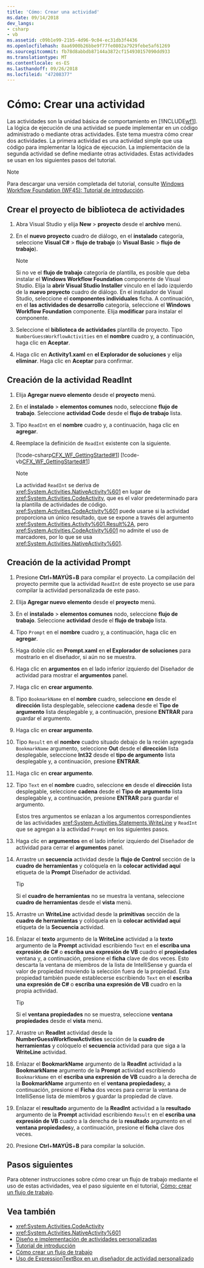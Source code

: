 ```yaml
---
title: 'Cómo: Crear una actividad'
ms.date: 09/14/2018
dev_langs:
- csharp
- vb
ms.assetid: c09b1e99-21b5-4d96-9c04-ec31db3f4436
ms.openlocfilehash: 8aa6900b26bbe9f77fe0802a7929febe5af61269
ms.sourcegitcommit: fb78d8abbdb87144a3872cf154930157090dd933
ms.translationtype: MT
ms.contentlocale: es-ES
ms.lasthandoff: 09/26/2018
ms.locfileid: "47208377"
---
```

# <a name="how-to-create-an-activity"></a>Cómo: Crear una actividad

Las actividades son la unidad básica de comportamiento en [!INCLUDE[wf1](../../../includes/wf1-md.md)]. La lógica de ejecución de una actividad se puede implementar en un código administrado o mediante otras actividades. Este tema muestra cómo crear dos actividades. La primera actividad es una actividad simple que usa código para implementar la lógica de ejecución. La implementación de la segunda actividad se define mediante otras actividades. Estas actividades se usan en los siguientes pasos del tutorial.

> [!NOTE]
> Para descargar una versión completada del tutorial, consulte [Windows Workflow Foundation (WF45): Tutorial de introducción](https://go.microsoft.com/fwlink/?LinkID=248976).

## <a name="create-the-activity-library-project"></a>Crear el proyecto de biblioteca de actividades

1.  Abra Visual Studio y elija **New** > **proyecto** desde el **archivo** menú.

2.  En el **nuevo proyecto** cuadro de diálogo, en el **instalado** categoría, seleccione **Visual C#** > **flujo de trabajo** (o **Visual Basic** > **flujo de trabajo**).

    > [!NOTE]
    > Si no ve el **flujo de trabajo** categoría de plantilla, es posible que deba instalar el **Windows Workflow Foundation** componente de Visual Studio. Elija la **abrir Visual Studio Installer** vínculo en el lado izquierdo de la **nuevo proyecto** cuadro de diálogo. En el instalador de Visual Studio, seleccione el **componentes individuales** ficha. A continuación, en el **las actividades de desarrollo** categoría, seleccione el **Windows Workflow Foundation** componente. Elija **modificar** para instalar el componente.

3. Seleccione el **biblioteca de actividades** plantilla de proyecto. Tipo `NumberGuessWorkflowActivities` en el **nombre** cuadro y, a continuación, haga clic en **Aceptar**.

4.  Haga clic en **Activity1.xaml** en **el Explorador de soluciones** y elija **eliminar**. Haga clic en **Aceptar** para confirmar.

## <a name="create-the-readint-activity"></a>Creación de la actividad ReadInt

1.  Elija **Agregar nuevo elemento** desde el **proyecto** menú.

2.  En el **instalado** > **elementos comunes** nodo, seleccione **flujo de trabajo**. Seleccione **actividad Code** desde el **flujo de trabajo** lista.

3.  Tipo `ReadInt` en el **nombre** cuadro y, a continuación, haga clic en **agregar**.

4.  Reemplace la definición de `ReadInt` existente con la siguiente.

     [!code-csharp[CFX_WF_GettingStarted#1](../../../samples/snippets/csharp/VS_Snippets_CFX/cfx_wf_gettingstarted/cs/readint.cs#1)]
     [!code-vb[CFX_WF_GettingStarted#1](../../../samples/snippets/visualbasic/VS_Snippets_CFX/cfx_wf_gettingstarted/vb/readint.vb#1)]

    > [!NOTE]
    > La actividad `ReadInt` se deriva de <xref:System.Activities.NativeActivity%601> en lugar de <xref:System.Activities.CodeActivity>, que es el valor predeterminado para la plantilla de actividades de código. <xref:System.Activities.CodeActivity%601> puede usarse si la actividad proporciona un único resultado, que se expone a través del argumento <xref:System.Activities.Activity%601.Result%2A>, pero <xref:System.Activities.CodeActivity%601> no admite el uso de marcadores, por lo que se usa <xref:System.Activities.NativeActivity%601>.

## <a name="create-the-prompt-activity"></a>Creación de la actividad Prompt

1.  Presione **Ctrl**+**MAYÚS**+**B** para compilar el proyecto. La compilación del proyecto permite que la actividad `ReadInt` de este proyecto se use para compilar la actividad personalizada de este paso.

2.  Elija **Agregar nuevo elemento** desde el **proyecto** menú.

3.  En el **instalado** > **elementos comunes** nodo, seleccione **flujo de trabajo**. Seleccione **actividad** desde el **flujo de trabajo** lista.

4.  Tipo `Prompt` en el **nombre** cuadro y, a continuación, haga clic en **agregar**.

5.  Haga doble clic en **Prompt.xaml** en **el Explorador de soluciones** para mostrarlo en el diseñador, si aún no se muestra.

6.  Haga clic en **argumentos** en el lado inferior izquierdo del Diseñador de actividad para mostrar el **argumentos** panel.

7.  Haga clic en **crear argumento**.

8.  Tipo `BookmarkName` en el **nombre** cuadro, seleccione **en** desde el **dirección** lista desplegable, seleccione **cadena** desde el **Tipo de argumento** lista desplegable y, a continuación, presione **ENTRAR** para guardar el argumento.

9. Haga clic en **crear argumento**.

10. Tipo `Result` en el **nombre** cuadro situado debajo de la recién agregada `BookmarkName` argumento, seleccione **Out** desde el **dirección** lista desplegable, seleccione **Int32** desde el **tipo de argumento** lista desplegable y, a continuación, presione **ENTRAR**.

11. Haga clic en **crear argumento**.

12. Tipo `Text` en el **nombre** cuadro, seleccione **en** desde el **dirección** lista desplegable, seleccione **cadena** desde el **Tipo de argumento** lista desplegable y, a continuación, presione **ENTRAR** para guardar el argumento.

     Estos tres argumentos se enlazan a los argumentos correspondientes de las actividades <xref:System.Activities.Statements.WriteLine> y `ReadInt` que se agregan a la actividad `Prompt` en los siguientes pasos.

13. Haga clic en **argumentos** en el lado inferior izquierdo del Diseñador de actividad para cerrar el **argumentos** panel.

14. Arrastre un **secuencia** actividad desde la **flujo de Control** sección de la **cuadro de herramientas** y colóquela en la **colocar actividad aquí** etiqueta de la **Prompt** Diseñador de actividad.

    > [!TIP]
    > Si el **cuadro de herramientas** no se muestra la ventana, seleccione **cuadro de herramientas** desde el **vista** menú.

15. Arrastre un **WriteLine** actividad desde la **primitivas** sección de la **cuadro de herramientas** y colóquela en la **colocar actividad aquí** etiqueta de la **Secuencia** actividad.

16. Enlazar el **texto** argumento de la **WriteLine** actividad a la **texto** argumento de la **Prompt** actividad escribiendo `Text` en el **escriba una expresión de C#** o **escriba una expresión de VB** cuadro el **propiedades** ventana y, a continuación, presione el **ficha** clave de dos veces. Esto descarta la ventana de miembros de la lista de IntelliSense y guarda el valor de propiedad moviendo la selección fuera de la propiedad. Esta propiedad también puede establecerse escribiendo `Text` en el **escriba una expresión de C#** o **escriba una expresión de VB** cuadro en la propia actividad.

    > [!TIP]
    > Si el **ventana propiedades** no se muestra, seleccione **ventana propiedades** desde el **vista** menú.

17. Arrastre un **ReadInt** actividad desde la **NumberGuessWorkflowActivities** sección de la **cuadro de herramientas** y colóquelo el **secuencia** actividad para que siga a la **WriteLine** actividad.

18. Enlazar el **BookmarkName** argumento de la **ReadInt** actividad a la **BookmarkName** argumento de la **Prompt** actividad escribiendo `BookmarkName` en el **escriba una expresión de VB** cuadro a la derecha de la **BookmarkName** argumento en el **ventana propiedades**y, a continuación, presione el **Ficha** dos veces para cerrar la ventana de IntelliSense lista de miembros y guardar la propiedad de clave.

19. Enlazar el **resultado** argumento de la **ReadInt** actividad a la **resultado** argumento de la **Prompt** actividad escribiendo `Result` en el **escriba una expresión de VB** cuadro a la derecha de la **resultado** argumento en el **ventana propiedades**y, a continuación, presione el **ficha** clave dos veces.

20. Presione **Ctrl**+**MAYÚS**+**B** para compilar la solución.

## <a name="next-steps"></a>Pasos siguientes

Para obtener instrucciones sobre cómo crear un flujo de trabajo mediante el uso de estas actividades, vea el paso siguiente en el tutorial, [Cómo: crear un flujo de trabajo](../../../docs/framework/windows-workflow-foundation/how-to-create-a-workflow.md).

## <a name="see-also"></a>Vea también

- <xref:System.Activities.CodeActivity>
- <xref:System.Activities.NativeActivity%601>
- [Diseño e implementación de actividades personalizadas](../../../docs/framework/windows-workflow-foundation/designing-and-implementing-custom-activities.md)
- [Tutorial de introducción](../../../docs/framework/windows-workflow-foundation/getting-started-tutorial.md)
- [Cómo crear un flujo de trabajo](../../../docs/framework/windows-workflow-foundation/how-to-create-a-workflow.md)
- [Uso de ExpressionTextBox en un diseñador de actividad personalizado](../../../docs/framework/windows-workflow-foundation/samples/using-the-expressiontextbox-in-a-custom-activity-designer.md)